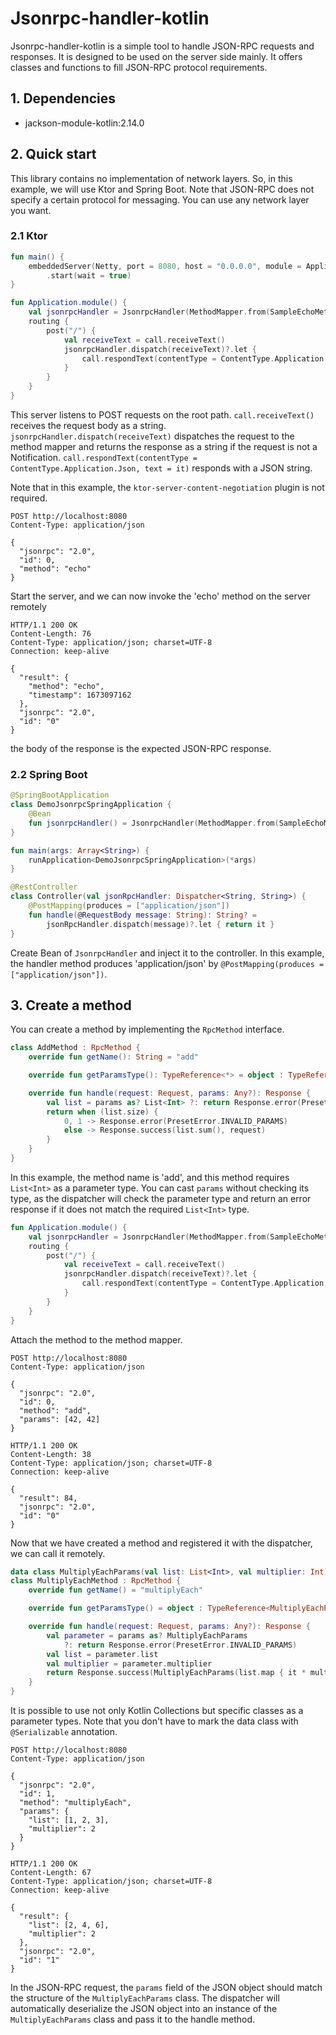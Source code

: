 # Jsonrpc-handler-kotlin

Jsonrpc-handler-kotlin is a simple tool to handle JSON-RPC requests and responses.
It is designed to be used on the server side mainly. It offers classes and functions to fill JSON-RPC protocol requirements.

## 1. Dependencies

- jackson-module-kotlin:2.14.0

## 2. Quick start

This library contains no implementation of network layers. So, in this example, we will use Ktor and Spring Boot.
Note that JSON-RPC does not specify a certain protocol for messaging. You can use any network layer you want.

### 2.1 Ktor

```kotlin
fun main() {
    embeddedServer(Netty, port = 8080, host = "0.0.0.0", module = Application::module)
        .start(wait = true)
}

fun Application.module() {
    val jsonrpcHandler = JsonrpcHandler(MethodMapper.from(SampleEchoMethod()))
    routing {
        post("/") {
            val receiveText = call.receiveText()
            jsonrpcHandler.dispatch(receiveText)?.let {
                call.respondText(contentType = ContentType.Application.Json, text = it)
            }
        }
    }
}
```

This server listens to POST requests on the root path. `call.receiveText()` receives the request body as a string.
`jsonrpcHandler.dispatch(receiveText)` dispatches the request to the method mapper and returns the response as a string
if the request is not a Notification. `call.respondText(contentType = ContentType.Application.Json, text = it)` responds
with a JSON string.

Note that in this example, the `ktor-server-content-negotiation` plugin is not required.

```http request
POST http://localhost:8080
Content-Type: application/json

{
  "jsonrpc": "2.0",
  "id": 0,
  "method": "echo"
}
```
Start the server, and we can now invoke the 'echo' method on the server remotely

```http
HTTP/1.1 200 OK
Content-Length: 76
Content-Type: application/json; charset=UTF-8
Connection: keep-alive

{
  "result": {
    "method": "echo",
    "timestamp": 1673097162
  },
  "jsonrpc": "2.0",
  "id": "0"
}
```
the body of the response is the expected JSON-RPC response.

### 2.2 Spring Boot

```kotlin
@SpringBootApplication
class DemoJsonrpcSpringApplication {
    @Bean
    fun jsonrpcHandler() = JsonrpcHandler(MethodMapper.from(SampleEchoMethod()))
}

fun main(args: Array<String>) {
    runApplication<DemoJsonrpcSpringApplication>(*args)
}

@RestController
class Controller(val jsonRpcHandler: Dispatcher<String, String>) {
    @PostMapping(produces = ["application/json"])
    fun handle(@RequestBody message: String): String? = 
        jsonRpcHandler.dispatch(message)?.let { return it }
}
```
Create Bean of `JsonrpcHandler` and inject it to the controller.
In this example, the handler method produces 'application/json' by `@PostMapping(produces = ["application/json"])`.

## 3. Create a method
You can create a method by implementing the `RpcMethod` interface.

```kotlin
class AddMethod : RpcMethod {
    override fun getName(): String = "add"

    override fun getParamsType(): TypeReference<*> = object : TypeReference<List<Int>>() {}

    override fun handle(request: Request, params: Any?): Response {
        val list = params as? List<Int> ?: return Response.error(PresetError.INVALID_PARAMS)
        return when (list.size) {
            0, 1 -> Response.error(PresetError.INVALID_PARAMS)
            else -> Response.success(list.sum(), request)
        }
    }
}
```

In this example, the method name is 'add', and this method requires `List<Int>` as a parameter type.
You can cast `params` without checking its type, as the dispatcher will check the parameter type 
and return an error response if it does not match the required `List<Int>` type.

```kotlin
fun Application.module() {
    val jsonrpcHandler = JsonrpcHandler(MethodMapper.from(SampleEchoMethod(), AddMethod()))
    routing {
        post("/") {
            val receiveText = call.receiveText()
            jsonrpcHandler.dispatch(receiveText)?.let {
                call.respondText(contentType = ContentType.Application.Json, text = it)
            }
        }
    }
}
```
Attach the method to the method mapper.

```http request
POST http://localhost:8080
Content-Type: application/json

{
  "jsonrpc": "2.0",
  "id": 0,
  "method": "add",
  "params": [42, 42]
}
```
```
HTTP/1.1 200 OK
Content-Length: 38
Content-Type: application/json; charset=UTF-8
Connection: keep-alive

{
  "result": 84,
  "jsonrpc": "2.0",
  "id": "0"
}
```
Now that we have created a method and registered it with the dispatcher, we can call it remotely.


```kotlin
data class MultiplyEachParams(val list: List<Int>, val multiplier: Int)
class MultiplyEachMethod : RpcMethod {
    override fun getName() = "multiplyEach"

    override fun getParamsType() = object : TypeReference<MultiplyEachParams>() {}

    override fun handle(request: Request, params: Any?): Response {
        val parameter = params as? MultiplyEachParams
            ?: return Response.error(PresetError.INVALID_PARAMS)
        val list = parameter.list
        val multiplier = parameter.multiplier
        return Response.success(MultiplyEachParams(list.map { it * multiplier }, multiplier), request)
    }
}
```

It is possible to use not only Kotlin Collections but specific classes as a parameter types.
Note that you don't have to mark the data class with `@Serializable` annotation.

```http request
POST http://localhost:8080
Content-Type: application/json

{
  "jsonrpc": "2.0",
  "id": 1,
  "method": "multiplyEach",
  "params": {
    "list": [1, 2, 3],
    "multiplier": 2
  }
}
```
```
HTTP/1.1 200 OK
Content-Length: 67
Content-Type: application/json; charset=UTF-8
Connection: keep-alive

{
  "result": {
    "list": [2, 4, 6],
    "multiplier": 2
  },
  "jsonrpc": "2.0",
  "id": "1"
}
```

In the JSON-RPC request, the `params` field of the JSON object should match the structure of the `MultiplyEachParams` class.
The dispatcher will automatically deserialize the JSON object into an instance of the `MultiplyEachParams` class 
and pass it to the handle method.